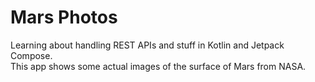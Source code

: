 # Mars Photos
Learning about handling REST APIs and stuff in Kotlin and Jetpack Compose.  
This app shows some actual images of the surface of Mars from NASA.
